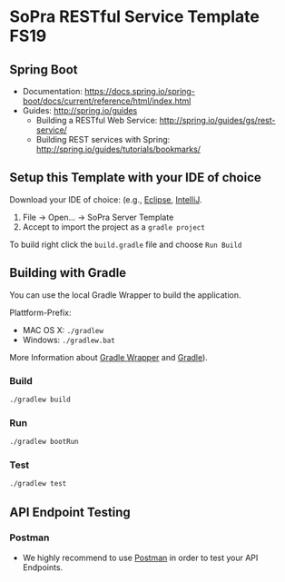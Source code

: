 # SoPra RESTful Service Template FS19

## Spring Boot

* Documentation: https://docs.spring.io/spring-boot/docs/current/reference/html/index.html
* Guides: http://spring.io/guides
  * Building a RESTful Web Service: http://spring.io/guides/gs/rest-service/
  * Building REST services with Spring: http://spring.io/guides/tutorials/bookmarks/


## Setup this Template with your IDE of choice

Download your IDE of choice: (e.g., [Eclipse](http://www.eclipse.org/downloads/), [IntelliJ](https://www.jetbrains.com/idea/download/).

1. File -> Open... -> SoPra Server Template
2. Accept to import the project as a `gradle project`

To build right click the `build.gradle` file and choose `Run Build`


## Building with Gradle

You can use the local Gradle Wrapper to build the application.

Plattform-Prefix:

* MAC OS X:  ``./gradlew``
* Windows:  ``./gradlew.bat``

More Information about [Gradle Wrapper](https://docs.gradle.org/current/userguide/gradle_wrapper.html) and [Gradle](https://gradle.org/docs/)).

### Build

```bash
./gradlew build
```

### Run

```bash
./gradlew bootRun
```

### Test

```bash
./gradlew test
```

## API Endpoint Testing
### Postman

* We highly recommend to use [Postman](https://www.getpostman.com) in order to test your API Endpoints. 
